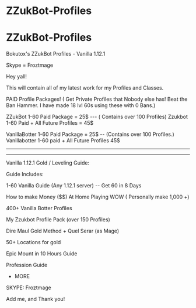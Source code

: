 # ZZukBot-Profiles



# ZZukBot-Profiles
Bokutox's ZZukBot Profiles - Vanilla 1.12.1

Skype = Froztmage

Hey yall!



This will contain all of my latest work for my Profiles and Classes. 



PAID Profile Packages! ( Get Private Profiles that Nobody else has! Beat the Ban Hammer. I have made 18 lvl 60s using these with 0 Bans.)

ZZukBot 1-60 Paid Package = 25$ --- ( Contains over 100 Profiles)
Zzukbot 1-60 Paid + All Future Profiles = 45$


VanillaBotter 1-60 Paid Package = 25$ -- (Contains over 100 Profiles.)
Vanillabotter 1-60 paid + All Future Profiles 45$

----------------------------------------------------
----------------------------------------------------

Vanilla 1.12.1 Gold / Leveling Guide:

Guide Includes:

1-60 Vanilla Guide (Any 1.12.1 server) -- Get 60 in 8 Days

How to make Money ($$) At Home Playing WOW ( Personally make 1,000 +)

400+ Vanilla Botter Profiles

My Zzukbot Profile Pack (over 150 Profiles)

Dire Maul Gold Method + Quel Serar (as Mage)

50+ Locations for gold

Epic Mount in 10 Hours Guide

Profession Guide

+ MORE


SKYPE:
Froztmage


Add me, and Thank you!
